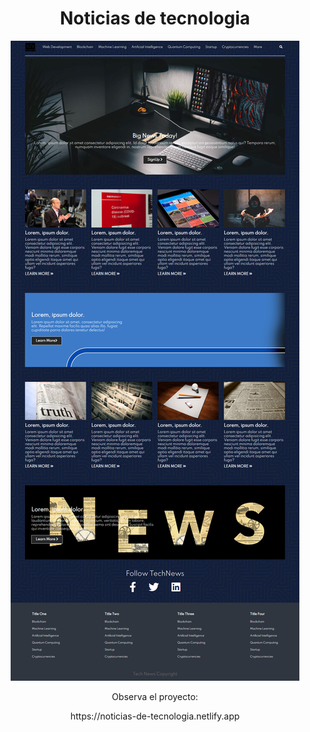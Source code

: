 <h1 align="center"> Noticias de tecnologia </h1>
<p align="center">
  <img src="/screenshot.png" title="hover text">
</p>
<p align="center"> Observa el proyecto: </p>
<p align="center"> https://noticias-de-tecnologia.netlify.app </p>
